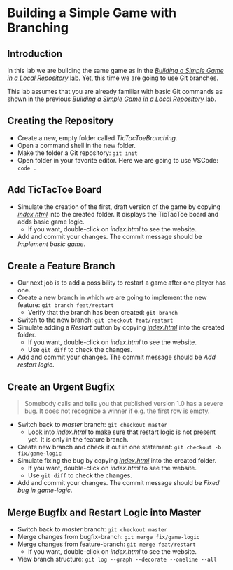 # Building a Simple Game with Branching

## Introduction

In this lab we are building the same game as in the [*Building a Simple Game in a Local Repository* lab](0030-tags-stashing.md). Yet, this time we are going to use Git branches.

This lab assumes that you are already familiar with basic Git commands as shown in the previous [*Building a Simple Game in a Local Repository* lab](0030-tags-stashing.md).

## Creating the Repository

* Create a new, empty folder called *TicTacToeBranching*.
* Open a command shell in the new folder.
* Make the folder a Git repository: `git init`
* Open folder in your favorite editor. Here we are going to use VSCode: `code .`

## Add TicTacToe Board

* Simulate the creation of the first, draft version of the game by copying [*index.html*](0050-branching/010-basic-game/index.html) into the created folder. It displays the TicTacToe board and adds basic game logic.
  * If you want, double-click on *index.html* to see the website.
* Add and commit your changes. The commit message should be *Implement basic game*.

## Create a Feature Branch

* Our next job is to add a possibility to restart a game after one player has one.
* Create a new branch in which we are going to implement the new feature: `git branch feat/restart`
  * Verify that the branch has been created: `git branch`
* Switch to the new branch: `git checkout feat/restart`
* Simulate adding a *Restart* button by copying [*index.html*](0050-branching/020-restart-game/index.html) into the created folder.
  * If you want, double-click on *index.html* to see the website.
  * Use `git diff` to check the changes.
* Add and commit your changes. The commit message should be *Add restart logic*.

## Create an Urgent Bugfix

> Somebody calls and tells you that published version 1.0 has a severe bug. It does not recognice a winner if e.g. the first row is empty.

* Switch back to *master* branch: `git checkout master`
  * Look into *index.html* to make sure that restart logic is not present yet. It is only in the feature branch.
* Create new branch and check it out in one statement: `git checkout -b fix/game-logic`
* Simulate fixing the bug by copying [*index.html*](0050-branching/030-game-logic-bugfix/index.html) into the created folder.
  * If you want, double-click on *index.html* to see the website.
  * Use `git diff` to check the changes.
* Add and commit your changes. The commit message should be *Fixed bug in game-logic*.

## Merge Bugfix and Restart Logic into Master

* Switch back to *master* branch: `git checkout master`
* Merge changes from bugfix-branch: `git merge fix/game-logic`
* Merge changes from feature-branch: `git merge feat/restart`
  * If you want, double-click on *index.html* to see the website.
* View branch structure: `git log --graph --decorate --oneline --all`
 